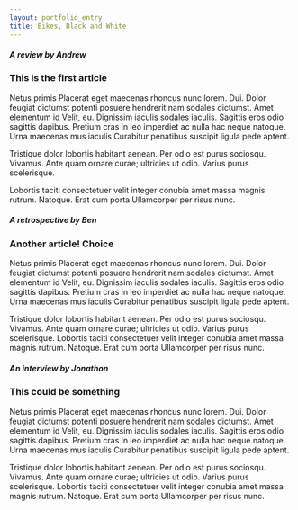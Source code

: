 ```yaml
---
layout: portfolio_entry
title: Bikes, Black and White
---
```


<div>
	<h5>A review by Andrew</h5>
	<div class = "line">
	</div>
	<h3>This is the first article</h3>
	<div class = "article">
	<p class = "para">
Netus primis Placerat eget maecenas rhoncus nunc lorem. Dui. Dolor feugiat dictumst potenti posuere hendrerit nam sodales dictumst. Amet elementum id Velit, eu. Dignissim iaculis sodales 	iaculis. Sagittis eros odio sagittis dapibus. Pretium cras in leo imperdiet ac nulla hac neque natoque. Urna maecenas mus iaculis Curabitur penatibus suscipit ligula pede aptent.
	</p>
	<p class = "para">
Tristique dolor lobortis habitant aenean. Per odio est purus sociosqu. Vivamus. Ante quam ornare curae; ultricies ut odio. Varius purus scelerisque.
	</p>
	<p class = "para">
Lobortis taciti consectetuer velit integer conubia amet massa magnis rutrum. Natoque. Erat cum porta Ullamcorper per risus nunc.
	</p>
</div>
</div>

<div>
	<h5>A retrospective by Ben</h5>
	<div class = "line">
	</div>
	<h3>Another article! Choice</h3>
	<div class = "article">
	<p class = "para">
Netus primis Placerat eget maecenas rhoncus nunc lorem. Dui. Dolor feugiat dictumst potenti posuere hendrerit nam sodales dictumst. Amet elementum id Velit, eu. Dignissim iaculis sodales iaculis. Sagittis eros odio sagittis dapibus. Pretium cras in leo imperdiet ac nulla hac neque natoque. Urna maecenas mus iaculis Curabitur penatibus suscipit ligula pede aptent.
	</p>
	<p class = "para">
Tristique dolor lobortis habitant aenean. Per odio est purus sociosqu. Vivamus. Ante quam ornare curae; ultricies ut odio. Varius purus scelerisque. Lobortis taciti consectetuer velit integer conubia amet massa magnis rutrum. Natoque. Erat cum porta Ullamcorper per risus nunc.
	</p>
</div>
</div>

<div>
	<h5>An interview by Jonathon</h5>
	<div class = "line">
	</div>
	<h3>This could be something</h3>
	<div class = "article">
	<p class = "para">
Netus primis Placerat eget maecenas rhoncus nunc lorem. Dui. Dolor feugiat dictumst potenti posuere hendrerit nam sodales dictumst. Amet elementum id Velit, eu. Dignissim iaculis sodales iaculis. Sagittis eros odio sagittis dapibus. Pretium cras in leo imperdiet ac nulla hac neque natoque. Urna maecenas mus iaculis Curabitur penatibus suscipit ligula pede aptent.
	</p>
	<p class = "para">
Tristique dolor lobortis habitant aenean. Per odio est purus sociosqu. Vivamus. Ante quam ornare curae; ultricies ut odio. Varius purus scelerisque. Lobortis taciti consectetuer velit integer conubia amet massa magnis rutrum. Natoque. Erat cum porta Ullamcorper per risus nunc.
	</p>
</div></div>